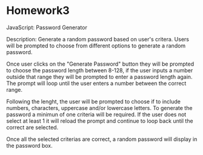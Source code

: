 # Homework3
JavaScript: Password Generator

Description: Generate a random password based on user's critera. Users will be prompted to choose from different options to generate a random password. 

Once user clicks on the "Generate Password" button they will be prompted to choose the password length between 8-128, if the user inputs a number outside that range they will be prompted to enter a password length again. The prompt will loop until the user enters a number between the correct range.

Following the lenght, the user will be prompted to choose if to include numbers, characters, uppercase and/or lowercase letters. To generate the password a minimun of one criteria will be required. If the user does not select at least 1 it will reload the prompt and continue to loop back until the correct are selected.

Once all the selected criterias are correct, a random password will display in the password box.









